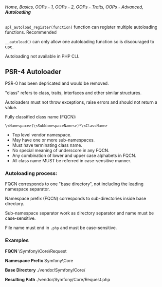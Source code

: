 ###### *[Home](https://tashbalrai.github.io)*, [Basics](https://tashbalrai.github.io/php/basics.html), [OOPs - 1](https://tashbalrai.github.io/php/oops/basics.html), [OOPs - 2](https://tashbalrai.github.io/php/oops/basics2.html), [OOPs - Traits](https://tashbalrai.github.io/php/oops/traits.html), [OOPs - Advanced](https://tashbalrai.github.io/php/oops/advanced.html), **Autoloading**


```spl_autoload_register(function)``` function can register multiple autoloading functions. Recommended

```__autoload()``` can only allow one autoloading function so is discouraged to use.

Autoloading not available in PHP CLI.

## PSR-4 Autoloader
PSR-0 has been depricated and would be removed.

"class" refers to class, traits, interfaces and other similar structures.

Autoloaders must not throw exceptions, raise errors and should not return a value.

Fully classified class name (FQCN):

```\<Namespace>(\<SubNamespaceNames>)*\<ClassName>```
- Top level vendor namespace.
- May have one or more sub-namespaces.
- Must have terminating class name.
- No special meaning of underscore in any FQCN.
- Any combination of lower and upper case alphabets in FQCN.
- All class name MUST be referred in case-sensitive manner.

### Autoloading process:
FQCN corresponds to one "base directory", not including the leading namespace separator.

Namespace prefix (FQCN) corresponds to sub-directories inside base directory. 

Sub-namespace separator work as directory separator and name must be case-sensitive.

File name must end in ```.php``` and must be case-sensitive.

### Examples
**FQCN**
\Symfony\Core\Request

**Namespace Prefix**
Symfony\Core

**Base Directory**
./vendor/Symfony/Core/

**Resulting Path**
./vendor/Symfony/Core/Request.php


